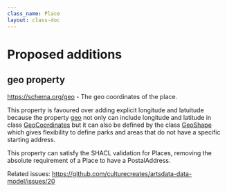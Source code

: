 ```yaml
---
class_name: Place
layout: class-doc
---
```


Proposed additions
=========

geo property
------------

https://schema.org/geo - The geo coordinates of the place.

This property is favoured over adding explicit longitude and latuitude because the property [geo](https://schema.org/geo) not only can include longitude and latitude in class [GeoCoordinates](http://schema.org/GeoCoordinates) but it can also be defined by the class [GeoShape](https://schema.org/GeoShape) which gives flexibility to define parks and areas that do not have a specific starting address.

This property can satisfy the SHACL validation for Places, removing the absolute requirement of a Place to have a PostalAddress.

Related issues: https://github.com/culturecreates/artsdata-data-model/issues/20


